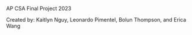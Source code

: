 AP CSA Final Project 2023

Created by: Kaitlyn Nguy, Leonardo Pimentel, Bolun Thompson, and Erica Wang
